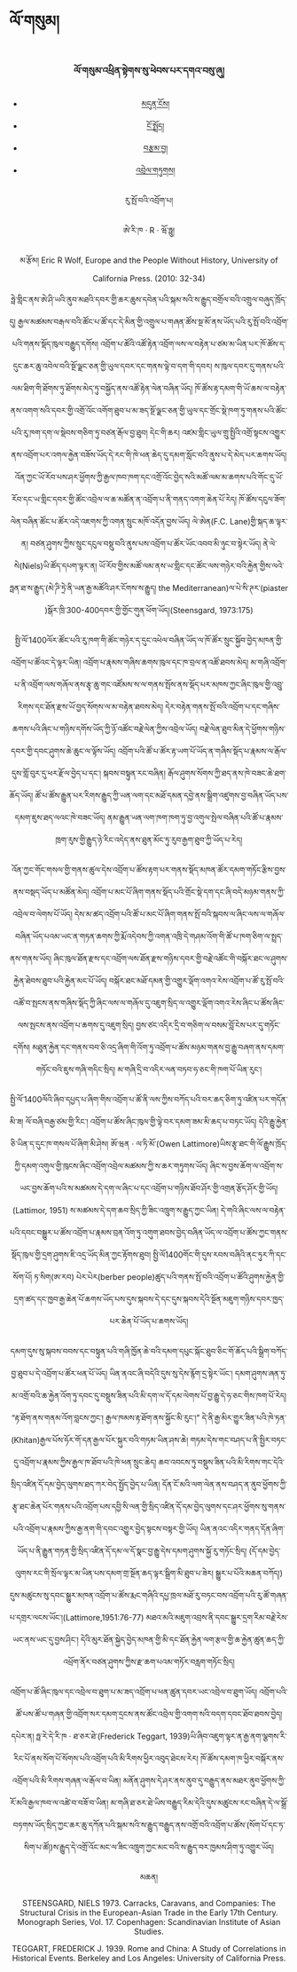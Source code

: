 # ལོ་གསུམ།

<html lang="TB">
<head>
    <meta charset="UTF-8">
    <meta name="viewport" content="width=device-width, initial-scale=1.0">
    <link rel="stylesheet" href="css/style.css">
</head>
<body>
    <!-- 头部 -->
    <header>
        <h3>ལོ་གསུམ་འཕྲིན་སྟེགས་སུ་ཕེབས་པར་དགའ་བསུ་ཞུ།</h3>
        <nav>
            <ul>
                <li><a href="/">མདུན་ངོས།</a></li>
                <li><a href="/about.html">ངོ་སྤྲོད།</a></li>
                <li><a href="/articles.html">བརྩམ་བྱ།</a></li>
                <li><a href="/contact.html">འབྲེལ་གཏུགས།</a></li>
            </ul>
        </nav>

རུ་སྤོ་བའི་འབྲོག་པ།

ཨེ་རི་ཁ · R · ཝོ་ཧྥུ།

མ་རྩོམ། Eric R Wolf, Europe and the People Without History, University of California Press. (2010: 32-34)

ཧྥེ་གླིང་ནས་ཨེ་ཤི་ཡའི་ནུབ་མཐའི་དབར་གྱི་ཆར་ཆུས་དབེན་པའི་སྐམ་སའི་ས་རྒྱུད་བགྲོལ་བའི་འགྲུལ་བཞུད་ཁྲོད་དུ། རྒྱལ་མཚམས་བརྒལ་བའི་ཚོང་པ་ཚོ་དང་དེ་མིན་གྱི་འགྲུལ་པ་གཞན་ཚོས་སྔ་མོ་ནས་ཡོད་པའི་རུ་སྤོ་བའི་འབྲོག་པའི་གནས་སྡོད་ཁུལ་བརྒྱུད་དགོས། འབྲོག་པ་ཚོའི་འཚོ་རྟེན་འབྲོག་ལས་ལ་བརྟེན་པ་ཙམ་མ་ཡིན་པར་ཁོ་ཚོས་ད་དུང་ཆར་ཆུ་འབེལ་བའི་སྔོ་ལྗང་ཅན་གྱི་ཡུལ་དབར་དང་གནས་ལྟེ་བ་དག་གི་དབར། ས་ཁུལ་དབར་དུ་གནས་པའི་ལམ་ཐིག་གི་ཐོགས་ཏུ་ཐོགས་མེད་ཏུ་བསྐྱོད་ནས་འཚོ་རྟེན་ལེན་བཞིན་ཡོད། ཁོ་ཚོས་རྟ་དམག་གི་ཡོ་ཆས་ལ་བརྟེན་ནས་འགག་སའི་དབར་གྱི་འགྲོ་འོང་འགོག་ཐུབ་པ་མ་ཟད་སྔོ་ལྗང་ཅན་གྱི་ཡུལ་དང་གྲོང་སྡེ་ཁག་ཏུ་གནས་པའི་ཚོང་པའི་རུ་ཁག་དག་ལ་སྡེབས་གཅིག་ཏུ་བཙན་རྒོལ་བྱ་ཐུབ། དེང་གི་ཆར། འཛམ་གླིང་ཡུལ་གྲུ་སྤྱིའི་འགྲོ་སྟངས་འགྱུར་ནས་འབྲོག་པར་འགལ་རྐྱེན་བཟོས་ཡོད་དེ་རང་གི་ཁེ་ཕན་ཆེད་དུ་དམག་སློང་བའི་ནུས་པ་དེ་མེད་པར་ཆགས་ཡོད།    	འོན་ཀྱང་ཡོ་རོབ་པས་ཤར་ཕྱོགས་ཀྱི་རྒྱལ་ཁབ་ཁག་དང་འགྲོ་འོང་བྱེད་སའི་མཚོ་ལམ་མ་ཆགས་པའི་གོང་དུ་ཡོ་རོབ་དང་ཡ་གླིང་དབར་གྱི་ཚོང་འབྲེལ་ལ་ཆ་མཚོན་ན་འབྲོག་པ་ནི་གནད་འགག་ཆེན་པོ་རེད། ཁོ་ཚོས་དངུལ་ཟོག་ལེན་བཞིན་ཚོང་པ་ཚོར་འདེ་འཇགས་ཀྱི་འགན་སྲུང་མཁོ་འདོན་བྱས་ཡོད། ལེ་ཨེན(F.C. Lane)གྱི་སྐད་ཆ་ལྟར་ན། བཙན་ཤུགས་ཀྱིས་སྲུང་དངུལ་བསྡུ་བའི་ནུས་པས་འབྲོག་པ་ཚོར་ཡོང་འབབ་མི་ཉུང་བ་སྟེར་ཡོད། ནེ་ལེ་སེ(Niels)ཡི་ཚོད་དཔག་ལྟར་ན། ཡོ་རོབ་གྱིས་མཚོ་ལམ་ནས་ཡ་གླིང་དང་ཚོང་ལས་གཉེར་བའི་རྐྱེན་གྱིས་ལའེ་ཧྥན་ཐ་ས་རྒྱུད་(མེ་ཌི་ཏྲེ་ནི་ཡན་རྒྱ་མཚོའི་ཤར་ངོགས་ས་རྒྱུད། the Mediterranean)ལ་པེ་སི་ཊར་(piaster )སྒོར་ཁྲི་300-400དབར་གྱི་གྱོང་གུན་ཕོག་ཡོད།(Steensgard, 1973:175)

སྤྱི་ལོ་1400ལོར་ཚོང་པའི་རུ་ཁག་གི་ཚོང་གཉེར་ད་དུང་འཕེལ་བཞིན་ཡོད་ལ་ཁོ་ཚོར་སྲུང་སྐྱོབ་བྱེད་མཁན་གྱི་འབྲོག་པ་ཚོའང་དེ་ལྟར་ཡིན། འབྲོག་པ་རྣམས་གཞིས་ཆགས་ཁུལ་དང་ཁ་བྲལ་ན་འཚོ་ཐབས་མེད། མ་གཞི་འབྲོག་པ་ནི་འབྲོག་ལས་གཞོལ་ནས་རྩྭ་ཆུ་གང་འཛོམས་ས་ལ་གནས་སྤོས་ནས་སྡོད་པར་མཁས་ཀྱང་ཞིང་ཁུལ་གྱི་འབྲུ་རིགས་དང་ཐོན་རྫས་ཡོ་བྱད་སོགས་ལ་མ་བརྟེན་ཐབས་མེད། དེར་བརྟེན་གནས་སྤོ་བའི་འབྲོག་པ་དང་གཞིས་ཆགས་པའི་ཞིང་པ་གཉིས་དགོས་ཡོད་ཀྱི་ཉོ་འཚོང་བརྗེ་ལེན་ཀྱིས་འབྲེལ་ཡོད། བརྗེ་ལེན་ཐུབ་མིན་དེ་ཕྱོགས་གཉིས་དབར་གྱི་དབང་ཤུགས་ཆེ་ཆུང་ལ་ལྟོས་ཡོད། འབྲོག་པའི་ཚོ་པ་ཚོར་རྟ་ཡག་པོ་ཡོད་ན་གཞིས་སྡོད་པ་རྣམས་ལ་རྒོལ་དུས་གློ་བུར་དུ་ཕར་རྫོལ་བྱེད་པ་དང་། སྐབས་བསྟུན་རང་བཞིན། རྒོལ་ཤུགས་སོགས་ཀྱི་ཐད་ནས་ཁེ་བཟང་ཆེ་ཐག་ཆོད་ཡོད། ཚོ་པ་ཚོས་རྒྱུན་པར་རིགས་རྒྱུད་ཀྱི་ཡན་ལག་དང་མཐོ་དམན་དབྱེ་ནས་སྒྲིག་འཛུགས་བྱ་བཞིན་ཡོད་པས་དམག་ཇུས་ཐད་ལའང་ཁེ་བཟང་ཡོད། ནམ་རྒྱུན་ཡན་ལག་ཁག་ཁག་ཏུ་བྱ་འགུལ་སྤེལ་བཞིན་པའི་ཚོ་པ་རྣམས་ཁྲག་རུས་གྱི་རྒྱུད་ཉེ་རིང་འདེད་ནས་ཐུན་མོང་ཏུ་རུབ་རྒྱག་ཐུབ་ཀྱི་ཡོད་པ་རེད།

འོན་ཀྱང་གོང་གསལ་གྱི་གནས་ཚུལ་དེས་འབྲོག་པ་ཚོས་རྟག་པར་གནས་སྡོད་མཁན་ཚོར་དམག་གཏོང་རྩིས་བྱས་ནས་བསྡད་ཡོད་པ་མཚོན་མེད། འབྲོག་པ་མང་པོ་ཞིག་གནས་སྡོད་པའི་གྲོང་སྡེ་དག་དང་ཞི་བདེ་མཉམ་གནས་ཀྱི་འབྲེལ་བ་ལེགས་པོ་ཡོད། དེས་མ་ཚད་འབྲོག་པའི་ཚོ་པ་མང་པོ་ཞིག་གནས་སྤོ་བའི་སྐབས་ལ་ཞིང་ལས་ལ་གཞོལ་བཞིན་ཡོད་པའམ་ཡང་ན་གཏན་ཆགས་ཀྱི་རྨོ་འདེབས་ཀྱི་འགན་འཁྲི་དེ་གཤམ་འོག་གི་ཚོ་པ་ཁག་ཅིག་ལ་སྤྲད་ནས་གནས་ཡོད། ཞིང་ཁུལ་ཐོན་རྫས་དང་འབྲོག་ལས་ཐོན་རྫས་གཉིས་དབར་གྱི་བརྗེ་འཚོང་གི་བསྐོར་ཐང་ལ་ཤུགས་རྐྱེན་ཐེབས་ཐུབ་པའི་རྐྱེན་མང་པོ་ཡོད། བསྐོར་ཐང་མཐོ་དམན་གྱི་འགྱུར་ལྡོག་འགའ་རེས་འབྲོག་པ་ཚོ་རུ་སྤོ་བའི་འཚོ་བ་སྤངས་ནས་གཞིས་སྡོད་ཀྱི་ཞིང་ལས་ལ་གཞོལ་དུ་འཇུག་སྲིད་ལ་འགྱུར་ལྡོག་འགའ་རེས་ཞིང་པ་ཚོས་ཞིང་ལས་སྤངས་ནས་འབྲོག་པ་ཆགས་དུ་འཇུག་སྲིད། བྱས་ཙང་འདིར་དྲི་བ་གཅིག་ལ་བསམ་བློ་ངེས་པར་དུ་གཏོང་དགོས། མཐུན་རྐྱེན་དང་གནས་བབ་ཅི་འདྲ་ཞིག་གི་འོག་ཏུ་འབྲོག་པ་ཚོས་མཉམ་གནས་བྱ་རྒྱུ་བཞག་ནས་དམག་གཏོང་བའི་ཇུས་གཞི་གདིང་སྲིད། མ་གཞི་དྲི་བ་འདིར་ལན་བཏབ་ཧ་ཅང་གི་ཁག་པོ་ཡིན་རུང་།

སྤྱི་ལོ་1400ལོའི་ཞིབ་དཔྱད་པ་ཞིག་གིས་འབྲོག་པ་ཚོ་ནི་ལས་ཀྱིས་བཀོད་པའི་བར་ཆད་ཅིག་ཏུ་འཛིན་པར་གདོན་མི་ཟ། ལོ་བཞི་བརྒྱ་ཙམ་གྱི་རིང་། འབྲོག་པ་ཚོས་ཞིང་ཁུལ་གྱི་ལྟེ་བར་དམག་ཟམ་མི་ཆད་པ་བཏང་ཡོད། དེའི་རྒྱུ་རྐྱེན་ཅི་ཡིན་ད་དུང་ཁ་གསལ་པོ་ཞིག་མི་ཤེས། ཨོ་ཝན · ལ་ཏི་མོ་(Owen Lattimore)ཡིས་རྩྭ་ཐང་གི་ལོ་རྒྱུས་ཁྲོད་ཀྱི་དམག་འགུལ་གྱི་ཁུངས་ཞིང་འབྲོག་འབྲེལ་མཚམས་ཀྱི་ས་ཆར་གཏུགས་ཡོད། ཞིང་ས་བྱས་ཆོག་ལ་འབྲོག་ས་ཡང་བྱས་ཆོག་པའི་ས་མཚམས་དེ་དག་ལ་ཞིང་པ་དང་འབྲོག་པ་གཉིས་ཐོབ་ཤོར་གྱི་འགྲན་རྩོད་ཤོར་གྱི་ཡོད།(Lattimor, 1951)  ས་མཚམས་དེ་དག་ཆབ་སྲིད་ཀྱི་ཟིང་འཁྲུག་ས་རྒྱུད་ཀྱང་ཡིན། དེ་གའི་ཞིང་ལས་ལ་བརྟེན་པའི་དབང་བསྒྱུར་པ་ཚོས་འབྲོག་པ་རྣམས་བྲན་འོག་ཏུ་འགུག་ཐབས་བྱེད་བཞིན་ཡོད་ལ་འབྲོག་པ་ཚོས་ཀྱང་གནས་སྡོད་ཁུལ་གྱི་དྲག་ཤུགས་ཇི་འདྲ་ཡོད་མིན་ཀྱང་རྟོགས་ཐུབ། སྤྱི་ལོ1400གོང་གི་དུས་རབས་བཞིའི་ནང་ཏུར་ཀི་དང་སོག་པོ། ཏ་སིག(ཨ་རབ) པེར་པེར(berber people)ཚུད་པའི་གནས་སྤོ་བའི་འབྲོག་པ་ཚོའི་ཤུགས་རྐྱེན་གྱི་དྲག་ཚད་དང་ཁྱབ་རྒྱ་ཆེན་པོ་ཆགས་ཡོད་པས་དུས་སྐབས་དེ་དང་དུས་སྐབས་དེའི་སྔོན་མཇུག་གཉིས་དབར་ཁྱད་པར་ཆེན་པོ་ཡོད་པ་ཆགས་ཡོད།

དམག་དུས་སུ་སྐབས་བབས་དང་བསྟུན་པའི་གཞི་ཁྱོན་ཆེ་བའི་དམག་དཔུང་སྐོང་ཐུབ་ཅིང་གོ་ཆོད་པའི་སྒྲིག་བཀོད་བྱ་ཐུབ་པ་དེ་འབྲོག་པ་ཚོར་ཕན་པོ་ཡོད། ཡིན་ནའང་ཞི་བདེའི་དུས་སུ་དེས་རྙོག་དྲ་སྟེར་ཡོང་། དམག་ཤུགས་ཞན་ཏུ་མ་འགྲོ་བའི་ཆ་རྐྱེན་འོག་ཏུ་དབང་དུ་བསྡུས་ཟིན་པའི་མི་དག་ལ་དོ་དམ་ལེགས་པོ་བྱ་རྒྱུ་དེ་ཧ་ཅང་གིས་ཁག་པོ་རེད། “རྟ་ཐོག་ནས་གནམ་འོག་བླངས་ཀྱང་། རྒྱལ་ཁམས་རྟ་ཐོག་ནས་སྐྱོང་མི་རུང་།” དེ་ནི་རྒྱ་མིར་གྱུར་ཟིན་པའི་ཁེ་ཏན་(Khitan)རྒྱལ་པོས་ཧོར་གོ་དན་རྒྱལ་པོར་སྐུར་བའི་གཏམ་ཡིན་ཤས་ཆེ། གཏམ་དེས་གང་བཤད་པ་ནི་སྤྱིར་བཏང་དུ་འབྲོག་པ་རྣམས་ཀྱིས་རྒྱལ་ཁ་ཐོབ་པའི་ཁེ་ཕན་སྲུང་ཆེད། ཆབ་འབངས་ཏུ་བསྡུས་ཟིན་པའི་མི་རིགས་གང་དེའི་སྲིད་འཛིན་དོ་དམ་བྱེད་ལུགས་ཐད་ཀར་བེད་སྤྱོད་བྱེད་པ་ཡིན། དོན་ངོ་མའི་ལག་ལེན་ནས་བཤད་ན་ནུབ་ཕྱོགས་ཀྱི་རྩྭ་ཐང་ཆེན་པོར་གནས་པའི་འབྲོག་པས་དབྱི་སི་ལན་གྱི་སྲིད་འཛིན་དོ་དམ་བྱེད་ལུགས་དང་ཤར་ཕྱོགས་སུ་གནས་པའི་འབྲོག་པ་རྣམས་ཀྱིས་རྒྱ་ནག་གི་དབང་འགྱུར་བྱེད་སྟངས་བསྟར་གྱི་ཡོད། ཡིན་ནའང་འདིར་གནད་དོན་ཞིག་ཡོད་པ་ནི་རྒྱུན་གཏན་གྱི་སྲིད་འཛིན་དོ་དམ་ལ་དོ་སྣང་བྱ་རྒྱུ་དེས་དམག་ཤུགས་སྐྱོ་རུ་གཏོང་སྲིད། (དོ་དམ་བྱེད་ལུགས་རང་གི་སྲོལ་ལྟར་མ་ཡིན་པས་དམག་གྲ་སྔོན་ཆད་ལྟར་སྒྲིག་མི་ཐུབ་པ་ཟེར། སྒྱུར་པ་པོའི་མཆན་བཀོད།)  དུས་མཚུངས་སུ་དབང་སྒྱུར་མཁན་འབྲོག་པ་ཚོས་རྨང་གཞིའི་དཔྱ་ཁྲལ་མཐོ་རུ་བཏང་བས་འབྲོག་པའི་རུ་ཚོ་གཞན་པ་དགྲར་ལངས་ཡོང་།(Lattimore,1951:76-77) མཐའ་མའི་མཇུག་འབྲས་ནི་དབང་སྒྱུར་དྲག་རིམ་བརྗེ་རེས་ཡང་ནས་ཡང་དུ་བྱས་ཤིང་། དེའི་མུར་ཐོན་སྐྱེད་བྱེད་མཁན་གྱི་མི་དང་ཐོན་རྐྱེན་ལག་རྩལ་གྱི་ཆ་རྐྱེན་ཚུན་ཆད་ཀྱི་འཕྲོག་ནོར་བཙན་ཤུགས་ཀྱིས་རྫ་ཆག་པའམ་གཏོར་བརླག་གཏོང་སྲིད།

འབྲོག་པ་ཚོ་ཞིང་ཁུལ་དང་འབྲེལ་བ་ཐུག་པ་མ་ཟད་འབྲོག་པ་ཕན་ཚུན་དབར་ཡང་འབྲེལ་བ་ཐུག་ཡོད། འབྲོག་པའི་ཚོ་པས་ཚོ་པ་གཞན་གྱི་འབྲོག་སར་དམག་དྲངས་ནས་ཚོང་འབྲེལ་གྱི་འགག་སའི་བདག་དབང་ཐོབ་ཐབས་བྱེད། དཔེར་ན། ཧྥ་རེ་དེ་རི་ཁ · ཐ་ཅར་ཐེ་(Frederick Teggart, 1939)ཡི་ཞིབ་འཇུག་ལྟར་ན་རྒྱ་ནག་ལྕགས་རི་རིང་པོ་ནས་སོག་པོ་སོགས་པའི་འབྲོག་པའི་མི་རིགས་ཕྱིར་འབུད་ཐེངས་རེར། ཁོ་ཚོས་དམག་ཁ་ཕྱིར་བསྐོར་ནས་འབྲོག་པའི་མི་རིགས་གཞན་ལ་རྒོལ་བ་ཡིན། མནོན་ཤུགས་དེ་ཤར་ནས་ནུབ་དུ་བརྒྱུད་ནས་མཐར་ནུབ་ཕྱོགས་ཀྱི་རོ་མའི་རྒྱལ་ཁབ་ལ་འཚེ་བ་བཟོ་བ་ཡིན། མ་གཞི་ཐ་ཅར་ཐེ་ཡིས་བརྒྱུད་རིམ་དེའི་དུས་མཚུངས་རང་བཞིན་དེ་ལ་སྒྲོ་བཏགས་ཡོད་སྲིད་ཀྱང་ཆར་ཆུ་དཀོན་པའི་སྐམ་སའི་ས་རྒྱུད་བརྒྱུད་ནས་འགྲོ་བའི་འབྲོག་པ་ཚོས་(སོག་པོ་དང་ཏ་སིག་པ་ཚོ།)ས་རྒྱུད་དེ་འགྲོ་འོང་མང་ལ་ཟིང་འཁྲུག་ཀྱང་མང་བའི་ས་རྒྱུད་བར་ཁྱམས་ཤིག་ཏུ་འགྱུར་ཡོད།


མཆན།

STEENSGARD, NIELS 1973. Carracks, Caravans, and Companies: The Structural Crisis in the European-Asian Trade in the Early 17th Century. Monograph Series, Vol. 17. Copenhagen: Scandinavian Institute of Asian Studies.

TEGGART, FREDERICK J. 1939. Rome and China: A Study of Correlations in Historical Events. Berkeley and Los Angeles: University of California Press.
